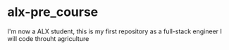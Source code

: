 # alx-pre_course
I'm now a ALX student, this is my first repository as a full-stack engineer 
I will code throuht agriculture 
